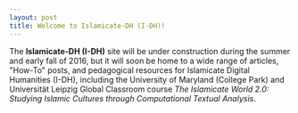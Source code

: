 ```yaml
---
layout: post
title: Welcome to Islamicate-DH (I-DH)!
---
```


The **Islamicate-DH (I-DH)** site will be under construction during the summer and early fall of 2016, but it will soon be home to a wide range of articles, "How-To" posts, and pedagogical resources for Islamicate Digital Humanities (I-DH), including the University of Maryland (College Park) and Universität Leipzig Global Classroom course _The Islamicate World 2.0: Studying Islamic Cultures through Computational Textual Analysis_. 
